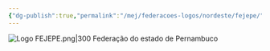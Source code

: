 ```yaml
---
{"dg-publish":true,"permalink":"/mej/federacoes-logos/nordeste/fejepe/"}
---
```


![Logo FEJEPE.png|300](/img/user/Imagens/Logos%20das%20Federa%C3%A7%C3%B5es/Logo%20FEJEPE.png)
Federação do estado de Pernambuco